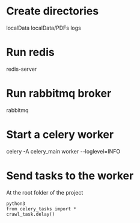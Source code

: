 # Create directories
localData
localData/PDFs
logs

# Run redis
redis-server

# Run rabbitmq broker
rabbitmq

# Start a celery worker
celery -A celery_main worker --loglevel=INFO

# Send tasks to the worker
At the root folder of the project
```
python3
from celery_tasks import *
crawl_task.delay()
```
